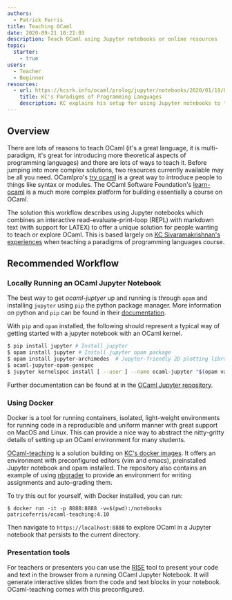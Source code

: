 ```yaml
---
authors:
  - Patrick Ferris
title: Teaching OCaml
date: 2020-09-21 10:21:03
description: Teach OCaml using Jupyter notebooks or online resources
topic: 
  starter: 
    - true
users:
  - Teacher
  - Beginner 
resources: 
  - url: https://kcsrk.info/ocaml/prolog/jupyter/notebooks/2020/01/19/OCaml-Prolog-Jupyter/
    title: KC's Paradigms of Programming Languages
    description: KC explains his setup for using Jupyter notebooks to teach a course on paradigms of programming languages using OCaml and Prolog. 
---
```


## Overview

There are lots of reasons to teach OCaml (it's a great language, it is multi-paradigm, it's great for introducing more theoretical aspects of programming languages) and there are lots of ways to teach it. Before jumping into more complex solutions, two resources currently available may be all you need. OCamlpro's [try ocaml](https://try.ocamlpro.com/) is a great way to introduce people to things like syntax or modules. The OCaml Software Foundation's [learn-ocaml](http://ocaml.hackojo.org/) is a much more complex platform for building essentially a course on OCaml. 

The solution this workflow describes using Jupyter notebooks which combines an interactive read-evaluate-print-loop (REPL) with markdown text (with support for LATEX) to offer a unique solution for people wanting to teach or explore OCaml. This is based largely on [KC Sivaramakrishnan's experiences](https://kcsrk.info/ocaml/prolog/jupyter/notebooks/2020/01/19/OCaml-Prolog-Jupyter/) when teaching a paradigms of programming languages course. 

## Recommended Workflow

### Locally Running an OCaml Jupyter Notebook

The best way to get *ocaml-juptyer* up and running is through `opam` and installing `jupyter` using `pip` the python package manager. More information on python and `pip` can be found in their [documentation](https://docs.python.org/3/installing/index.html).

With `pip` and `opam` installed, the following should represent a typical way of getting started with a jupyter notebook with an OCaml kernel.

```bash
$ pip install jupyter # Install jupyter
$ opam install jupyter # Install jupyter opam package 
$ opam install jupyter-archimedes  # Jupyter-friendly 2D plotting library
$ ocaml-jupyter-opam-genspec
$ jupyter kernelspec install [ --user ] --name ocaml-jupyter "$(opam var share)/jupyter"
```

Further documentation can be found at in the [OCaml Jupyter repository](https://github.com/akabe/ocaml-jupyter). 

### Using Docker 

Docker is a tool for running containers, isolated, light-weight environments for running code in a reproducible and uniform manner with great support on MacOS and Linux. This can provide a nice way to abstract the nitty-gritty details of setting up an OCaml environment for many students. 

[OCaml-teaching](https://github.com/patricoferris/ocaml-teaching) is a solution building on [KC's docker images](https://github.com/kayceesrk/cs3100_f19/blob/gh-pages/_docker/dockerfile). It offers an environment with preconfigured editors (vim and emacs), preinstalled Jupyter notebook and opam installed. The repository also contains an example of using [nbgrader](https://nbgrader.readthedocs.io/en/stable/) to provide an environment for writing assignments and auto-grading them.

To try this out for yourself, with Docker installed, you can run: 

```
$ docker run -it -p 8888:8888 -v=$(pwd):/notebooks patricoferris/ocaml-teaching:4.10 
```

Then navigate to `https://localhost:8888` to explore OCaml in a Jupyter notebook that persists to the current directory.

### Presentation tools

For teachers or presenters you can use the [RISE](https://rise.readthedocs.io/en/stable/) tool to present your code and text in the browser from a running OCaml Jupyter Notebook. It will generate interactive slides from the code and text blocks in your notebook. OCaml-teaching comes with this preconfigured. 
